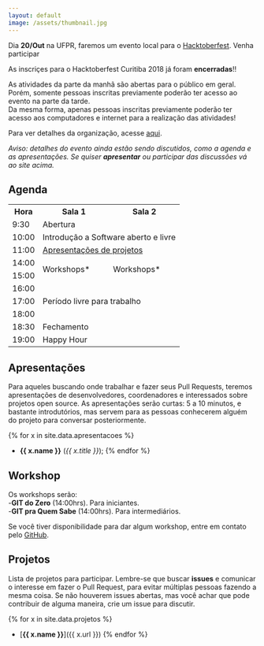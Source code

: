 ```yaml
---
layout: default
image: /assets/thumbnail.jpg
---
```


<p class="anuncio">
Dia <strong>20/Out</strong> na UFPR, faremos um evento local para o
<a href="https://hacktoberfest.digitalocean.com/"> Hacktoberfest</a>.
Venha participar<br>

As inscriçes para o Hacktoberfest Curitiba 2018 já foram <strong>encerradas</strong>!!  

As atividades da parte da manhã são abertas para o público em geral. Porém, somente pessoas inscritas previamente poderão ter acesso ao evento na parte da tarde.  
Da mesma forma, apenas pessoas inscritas previamente poderão ter acesso aos computadores e internet para a realização das atividades!
</p>

Para ver detalhes da organização, acesse
[aqui](https://github.com/hacktoberfestcwb/2018/).

*Aviso: detalhes do evento ainda estão sendo discutidos, como a agenda e as
apresentações. Se quiser **apresentar** ou participar das discussões vá ao site acima.*

## Agenda

<table>
  <tr class="bg-emph">
    <th class="text-right">Hora</th>
    <th class="text-center">Sala 1</th>
    <th class="text-center">Sala 2</th>
  </tr>
  <tr>
    <td class="text-right">9:30</td>
    <td colspan="2">Abertura</td>
  </tr>
  <tr>
    <td class="text-right">10:00</td>
    <td colspan="2">Introdução a Software aberto e livre</td>
  </tr>
  <tr>
    <td class="text-right">11:00</td>
    <td colspan="2">
      <a href="#apre">Apresentações de projetos</a>
    </td>
  </tr>
  <tr>
    <td class="text-right">14:00</td>
    <td rowspan="2">Workshops*</td>
    <td rowspan="2">Workshops*</td>
  </tr>
  <tr>
    <td class="text-right">15:00</td>
  </tr>
  <tr>
    <td class="text-right">16:00</td>
    <td colspan="2" rowspan="3">Período livre para trabalho</td>
  </tr>
  <tr>
    <td class="text-right">17:00</td>
  </tr>
  <tr>
    <td class="text-right">18:00</td>
  </tr>
  <tr>
    <td class="text-right">18:30</td>
    <td colspan="2">Fechamento</td>
  </tr>
  <tr>
    <td class="text-right">19:00</td>
    <td class="bg-emph" colspan="2">Happy Hour</td>
  </tr>
</table>

<h2 id="apre">Apresentações</h2>

Para aqueles buscando onde trabalhar e fazer seus Pull Requests, teremos apresentações
de desenvolvedores, coordenadores e interessados sobre projetos open source.
As apresentações serão curtas: 5 a 10 minutos, e bastante introdutórios, mas servem para
as pessoas conhecerem alguém do projeto para conversar posteriormente.

{% for x in site.data.apresentacoes %}
- **{{ x.name }}** (*{{ x.title }}*);
{% endfor %}

## Workshop

Os workshops serão:  
-**GIT do Zero** (14:00hrs). Para iniciantes.  
-**GIT pra Quem Sabe** (14:00hrs). Para intermediários.  


Se você tiver disponibilidade para dar algum workshop, entre em contato pelo
[GitHub](https://github.com/hacktoberfestcwb/2018/).

## Projetos

Lista de projetos para participar. Lembre-se que buscar **issues** e comunicar o
interesse em fazer o Pull Request, para evitar múltiplas pessoas fazendo a mesma coisa.
Se não houverem issues abertas, mas você achar que pode contribuir de alguma maneira,
crie um issue para discutir.

{% for x in site.data.projetos %}
- [**{{ x.name }}**]({{ x.url }})
{% endfor %}
